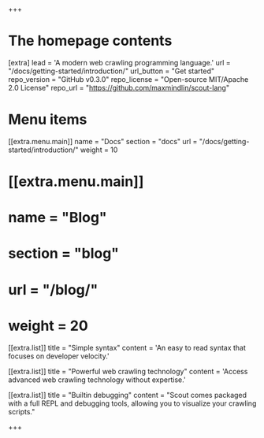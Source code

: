 +++


# The homepage contents
[extra]
lead = 'A modern web crawling programming language.'
url = "/docs/getting-started/introduction/"
url_button = "Get started"
repo_version = "GitHub v0.3.0"
repo_license = "Open-source MIT/Apache 2.0 License"
repo_url = "https://github.com/maxmindlin/scout-lang"

# Menu items
[[extra.menu.main]]
name = "Docs"
section = "docs"
url = "/docs/getting-started/introduction/"
weight = 10

# [[extra.menu.main]]
# name = "Blog"
# section = "blog"
# url = "/blog/"
# weight = 20

[[extra.list]]
title = "Simple syntax"
content = 'An easy to read syntax that focuses on developer velocity.'

[[extra.list]]
title = "Powerful web crawling technology"
content = 'Access advanced web crawling technology without expertise.'

[[extra.list]]
title = "Builtin debugging"
content = "Scout comes packaged with a full REPL and debugging tools, allowing you to visualize your crawling scripts."

+++


